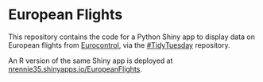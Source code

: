 # European Flights

This repository contains the code for a Python Shiny app to display data on European flights from [Eurocontrol](https://ansperformance.eu/data/), via the [#TidyTuesday](https://github.com/rfordatascience/tidytuesday) repository.

An R version of the same Shiny app is deployed at [nrennie35.shinyapps.io/EuropeanFlights](https://nrennie35.shinyapps.io/EuropeanFlights/).